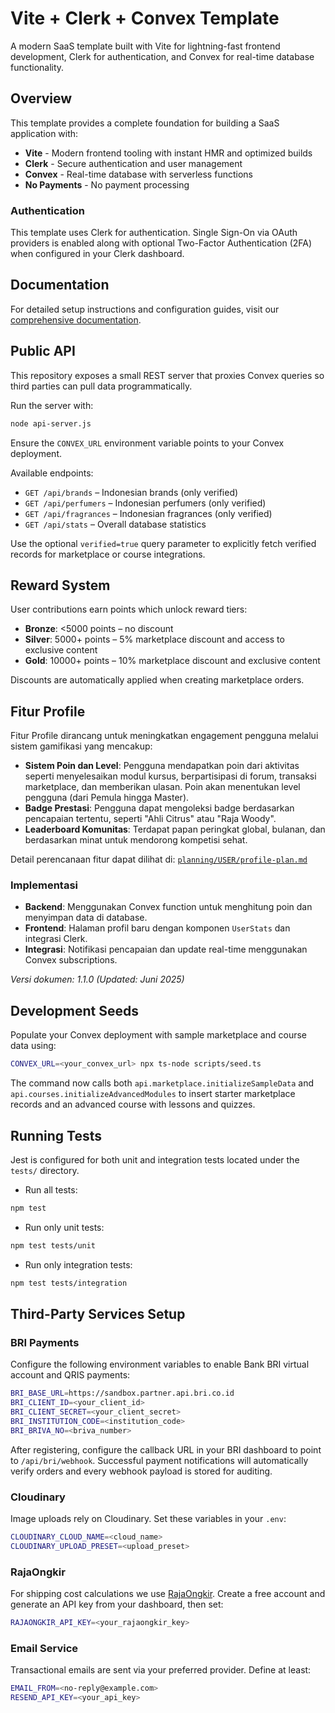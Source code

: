 # Vite + Clerk + Convex Template

A modern SaaS template built with Vite for lightning-fast frontend development, Clerk for authentication, and Convex for real-time database functionality.

## Overview

This template provides a complete foundation for building a SaaS application with:

- **Vite** - Modern frontend tooling with instant HMR and optimized builds
- **Clerk** - Secure authentication and user management
- **Convex** - Real-time database with serverless functions
- **No Payments** - No payment processing

### Authentication

This template uses Clerk for authentication. Single Sign-On via OAuth providers
is enabled along with optional Two-Factor Authentication (2FA) when configured
in your Clerk dashboard.

## Documentation

For detailed setup instructions and configuration guides, visit our [comprehensive documentation](https://tempolabsinc.mintlify.app/ViteClerkConvexStripe).
## Public API

This repository exposes a small REST server that proxies Convex queries so third parties can pull data programmatically.

Run the server with:

```bash
node api-server.js
```

Ensure the `CONVEX_URL` environment variable points to your Convex deployment.

Available endpoints:

- `GET /api/brands` – Indonesian brands (only verified)
- `GET /api/perfumers` – Indonesian perfumers (only verified)
- `GET /api/fragrances` – Indonesian fragrances (only verified)
- `GET /api/stats` – Overall database statistics

Use the optional `verified=true` query parameter to explicitly fetch verified
records for marketplace or course integrations.

## Reward System

User contributions earn points which unlock reward tiers:

- **Bronze**: <5000 points – no discount
- **Silver**: 5000+ points – 5% marketplace discount and access to exclusive content
- **Gold**: 10000+ points – 10% marketplace discount and exclusive content

Discounts are automatically applied when creating marketplace orders.

## Fitur Profile

Fitur Profile dirancang untuk meningkatkan engagement pengguna melalui sistem gamifikasi yang mencakup:

- **Sistem Poin dan Level**: Pengguna mendapatkan poin dari aktivitas seperti menyelesaikan modul kursus, berpartisipasi di forum, transaksi marketplace, dan memberikan ulasan. Poin akan menentukan level pengguna (dari Pemula hingga Master).
- **Badge Prestasi**: Pengguna dapat mengoleksi badge berdasarkan pencapaian tertentu, seperti "Ahli Citrus" atau "Raja Woody".
- **Leaderboard Komunitas**: Terdapat papan peringkat global, bulanan, dan berdasarkan minat untuk mendorong kompetisi sehat.

Detail perencanaan fitur dapat dilihat di: [`planning/USER/profile-plan.md`](/planning/USER/profile-plan.md)

### Implementasi
- **Backend**: Menggunakan Convex function untuk menghitung poin dan menyimpan data di database.
- **Frontend**: Halaman profil baru dengan komponen `UserStats` dan integrasi Clerk.
- **Integrasi**: Notifikasi pencapaian dan update real-time menggunakan Convex subscriptions.

_Versi dokumen: 1.1.0 (Updated: Juni 2025)_

## Development Seeds

Populate your Convex deployment with sample marketplace and course data using:

```bash
CONVEX_URL=<your_convex_url> npx ts-node scripts/seed.ts
```

The command now calls both `api.marketplace.initializeSampleData` and `api.courses.initializeAdvancedModules` to insert starter marketplace records and an advanced course with lessons and quizzes.

## Running Tests

Jest is configured for both unit and integration tests located under the `tests/` directory.

- Run all tests:

```bash
npm test
```

- Run only unit tests:

```bash
npm test tests/unit
```

- Run only integration tests:

```bash
npm test tests/integration
```

## Third-Party Services Setup

### BRI Payments

Configure the following environment variables to enable Bank BRI virtual account and QRIS payments:

```bash
BRI_BASE_URL=https://sandbox.partner.api.bri.co.id
BRI_CLIENT_ID=<your_client_id>
BRI_CLIENT_SECRET=<your_client_secret>
BRI_INSTITUTION_CODE=<institution_code>
BRI_BRIVA_NO=<briva_number>
```

After registering, configure the callback URL in your BRI dashboard to point to
`/api/bri/webhook`. Successful payment notifications will automatically verify
orders and every webhook payload is stored for auditing.

### Cloudinary

Image uploads rely on Cloudinary. Set these variables in your `.env`:

```bash
CLOUDINARY_CLOUD_NAME=<cloud_name>
CLOUDINARY_UPLOAD_PRESET=<upload_preset>
```

### RajaOngkir

For shipping cost calculations we use [RajaOngkir](https://rajaongkir.com/).
Create a free account and generate an API key from your dashboard, then set:

```bash
RAJAONGKIR_API_KEY=<your_rajaongkir_key>
```

### Email Service

Transactional emails are sent via your preferred provider. Define at least:

```bash
EMAIL_FROM=<no-reply@example.com>
RESEND_API_KEY=<your_api_key>
```
